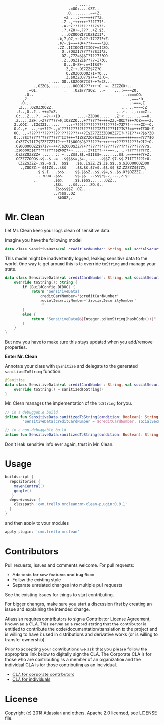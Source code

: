 
                                                                                
                                                                                
                                    . .....                                     
                                 .=OO:....$ZZ..                                 
                                .O........,~=+Z.                                
                               =Z ..,:~=~~=+???Z.                               
                              .Z .,+++++++???I7IZ.                              
                              .O.~7??????????7$7Z.                              
                              .?.+ZO+~,???..+Z.$Z.                              
                              .,.OZOOOZI?IOZ$ZII7.                              
                            .O,7,O7,+~Z=??:I7?ZI7+Z.                            
                            .O7+.$=~=+O++??+==~=7ZO.                            
                            .ZZ..IIIOOZI?IIO7+=IIZO.                            
                             .O..?O$ZI7?????7$II7Z.                             
                              OZ.,77Z=$$$I?I??7?ZOO                             
                              .Z..O$ZIZZ$????=I7ZO.                             
                               O...O~Z+~:=+II$$7~                               
                                Z,Z:+.OZ7ZZ$7Z?O.                               
                                O.ZOZOOOOOZ7I+?O...                             
                               .Z.$OZZOO77$7+=?Z.O~.                            
                        ......OO..$OZOOZ7I$?~+?=$Z...                           
                 .,OZZO$,.... .,...OOOOI???++++O. =..ZZZZOO+...                 
              .=OI.            .   .OZ$???$OZ. .,~    ..,:~~~=ZO.               
             .O..                                         ..:===OO.             
            ,Z..                                             ,===:O.            
           .O.,.     ..                                      .~===,Z            
          .Z.,,.OZOZZOOZZ.                               ... .,====:Z           
         .Z..,O..?...++=?=Z.                           ...~.  .,::==Z:.         
        .O:...Z...?...=?+++IO..      ....+ZZOOO.....  .Z:+:.......~==O.         
        .Z..,:,ZZ+:.+Z7?????=O,IOZZZO..,+??????++++=ZZ,~OOI??++7OZ===~Z.        
        Z..OOI. .IZ$ZZI......   ..:+???????????????????+7Z7??~~+++ZZ==O.        
        O.O.,+  ..,~=+???~.,=?????????????????IZZ7????II?I$??==+++IZOO~Z        
        OO. .,~??????????????????????+++?I$Z77ZZZZOOOZZ7I?+??I??++?$$?ZO        
        O:.:7$I???????????????II?+++?IZZZ7ZO?$ZZZZ7+======+++++===?77?$O        
        .O+ZZZ$III7$ZZZZZZ7I?+++?I$OOO$O$??????++++++++??????????+?I?+O.        
        .OZOOOOOOZZ$$7I?++++?I$ZOOO$ZZ??+????????????????????????????$.         
        ,ZZOOOOZ$I?????????$ZOOZ7+~:,....,I7II??+++==~:,..,+?????????Z.         
        .OZZZZOZZZZ+,..... :::~...Z$$.$$.=$II$$=........$$.,==++++??+Z.         
         OOZZZZOOO$.$$..$..=  .$$$$$=,$=.,......$$$Z.$7.$$.ZIIII????+O.         
          OZZZ$ZZZ+.$$.~$.$. .$$$   .$$..I$ZZ.Z$.Z$.$$..$.$IOOOOOOZOOO          
           .,ZOOZZ:~.$$IZ$...$$$    .$$.$$.$7=$..$$.$$ $Z.ZZZZZ$$7ZO,           
                  .$.$.I.. .$$$.    $$.$$$Z..$$.$$=,$..$$.O?$OZZZZ..            
                  ...7OOO..$$$.    .$$.$$  ..$$$7$.7,...,Z.$~                   
                 ..       .$$$.    .$$.$$$$,......OZZ,.                         
                          .$$$.  ..$$......ZO.$..                               
                           Z$$$$$$Z..OZ....                                     
                          ..?$$$..OZ                                            
                            $OOOZ,.                                             
                                                                                
                                                                                
                                                    
Mr. Clean
===

Let Mr. Clean keep your logs clean of sensitive data.

Imagine you have the following model

```kotlin
data class SensitiveData(val creditCardNumber: String, val socialSecurityNumber: String)
```

This model might be inadvertently logged, leaking sensitive data to the world. 
One way to get around this is to override `toString` and manage your state.

```kotlin
data class SensitiveData(val creditCardNumber: String, val socialSecurityNumber: String) {
	override toString(): String {
		if (BuildConfig.DEBUG) {
			return "SensitiveData(
				creditCardNumber='$creditCardNumber'
				socialSecurityNumber='$socialSecurityNumber'
				)"
		}
		else {
			return "SensitiveData@${Integer.toHexString(hashCode())}"
		}
	}
}
```

But now you have to make sure this stays updated when you add/remove properties.

**Enter Mr. Clean**

Annotate your class with `@Sanitize` and delegate to the generated `sanitizedToString` function:

```kotlin
@Sanitize
data class SensitiveData(val creditCardNumber: String, val socialSecurityNumber: String){
	override toString() = sanitizedToString()
}

```

Mr. Clean manages the implementation of the `toString` for you.

```kotlin
// in a debuggable build
inline fun SensitiveData.sanitizedToString(condition: Boolean): String =
        "SensitiveData(creditCardNumber = $creditCardNumber, socialSecurityNumber = $socialSecurityNumber)"

// in a non-debuggable build
inline fun SensitiveData.sanitizedToString(condition: Boolean): String = "SensitiveData@${Integer.toHexString(hashCode())}"
```

Don't leak sensitive info ever again, trust in Mr. Clean.

# Usage
```groovy
buildscript {
  repositories {
    mavenCentral()
    google()
   }
  dependencies {
    classpath 'com.trello.mrclean:mr-clean-plugin:0.9.1'
  }
}
```

and then apply to your modules
```groovy
apply plugin: 'com.trello.mrclean'

```


# Contributors

Pull requests, issues and comments welcome. For pull requests:

* Add tests for new features and bug fixes
* Follow the existing style
* Separate unrelated changes into multiple pull requests

See the existing issues for things to start contributing.

For bigger changes, make sure you start a discussion first by creating an issue and explaining the intended change.

Atlassian requires contributors to sign a Contributor License Agreement, known as a CLA. This serves as a record stating that the contributor is entitled to contribute the code/documentation/translation to the project and is willing to have it used in distributions and derivative works (or is willing to transfer ownership).

Prior to accepting your contributions we ask that you please follow the appropriate link below to digitally sign the CLA. The Corporate CLA is for those who are contributing as a member of an organization and the individual CLA is for those contributing as an individual.

* [CLA for corporate contributors](https://na2.docusign.net/Member/PowerFormSigning.aspx?PowerFormId=e1c17c66-ca4d-4aab-a953-2c231af4a20b)
* [CLA for individuals](https://na2.docusign.net/Member/PowerFormSigning.aspx?PowerFormId=3f94fbdc-2fbe-46ac-b14c-5d152700ae5d)
    
# License

Copyright (c) 2018 Atlassian and others. Apache 2.0 licensed, see LICENSE file.
